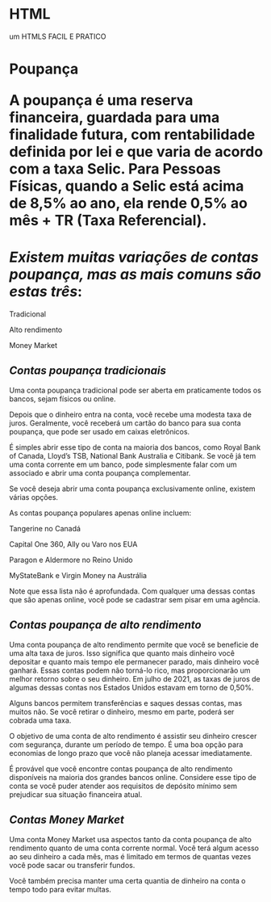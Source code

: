 # HTML
um HTMLS FACIL E PRATICO
<h1>Poupança

<p>A poupança é uma reserva financeira, guardada para uma finalidade futura, com rentabilidade definida por lei e que varia de acordo com a taxa Selic. Para Pessoas Físicas, quando a Selic está acima de 8,5% ao ano, ela rende 0,5% ao mês + TR (Taxa Referencial).</p>

<h1><em>Existem muitas variações de contas poupança, mas as mais comuns são estas três</em>:</h1>

<p>Tradicional</p>
<p>Alto rendimento</p>
<p>Money Market</p>

<h2><em>Contas poupança tradicionais</em></h2>

<p>Uma conta poupança tradicional pode ser aberta em praticamente todos os bancos, sejam físicos ou online.</p>

<p>Depois que o dinheiro entra na conta, você recebe uma modesta taxa de juros. Geralmente, você receberá um cartão do banco para sua conta poupança, que pode ser usado em caixas eletrônicos.</p>

<p>É simples abrir esse tipo de conta na maioria dos bancos, como Royal Bank of Canada, Lloyd’s TSB, National Bank Australia e Citibank. Se você já tem uma conta corrente em um banco, pode simplesmente falar com um associado e abrir uma conta poupança complementar.</p>

<p>Se você deseja abrir uma conta poupança exclusivamente online, existem várias opções.</p>

<p>As contas poupança populares apenas online incluem:</p>
<p>Tangerine no Canadá</p>
<p>Capital One 360, Ally ou Varo nos EUA</p>
<p>Paragon e Aldermore no Reino Unido</p>
<p>MyStateBank e Virgin Money na Austrália</p>
<p>Note que essa lista não é aprofundada. Com qualquer uma dessas contas que são apenas online, você pode se cadastrar sem pisar em uma agência.</p>

<h2><em>Contas poupança de alto rendimento</em></h2>

<p>Uma conta poupança de alto rendimento permite que você se beneficie de uma alta taxa de juros. Isso significa que quanto mais dinheiro você depositar e quanto mais tempo ele permanecer parado, mais dinheiro você ganhará. Essas contas podem não torná-lo rico, mas proporcionarão um melhor retorno sobre o seu dinheiro. Em julho de 2021, as taxas de juros de algumas dessas contas nos Estados Unidos estavam em torno de 0,50%.</p>

<p>Alguns bancos permitem transferências e saques dessas contas, mas muitos não. Se você retirar o dinheiro, mesmo em parte, poderá ser cobrada uma taxa.</p>

<p>O objetivo de uma conta de alto rendimento é assistir seu dinheiro crescer com segurança, durante um período de tempo. É uma boa opção para economias de longo prazo que você não planeja acessar imediatamente.</p>

<p>É provável que você encontre contas poupança de alto rendimento disponíveis na maioria dos grandes bancos online. Considere esse tipo de conta se você puder atender aos requisitos de depósito mínimo sem prejudicar sua situação financeira atual.</p>

<h2><em>Contas Money Market</em></h2>

<p>Uma conta Money Market usa aspectos tanto da conta poupança de alto rendimento quanto de uma conta corrente normal. Você terá algum acesso ao seu dinheiro a cada mês, mas é limitado em termos de quantas vezes você pode sacar ou transferir fundos.</p>

<p>Você também precisa manter uma certa quantia de dinheiro na conta o tempo todo para evitar multas.</p>
